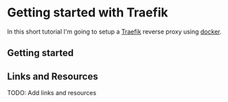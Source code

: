 # Getting started with Traefik

In this short tutorial I'm going to setup a [Traefik](https://doc.traefik.io/) reverse proxy using [docker](https://docs.docker.com/).

## Getting started



## Links and Resources

TODO: Add links and resources